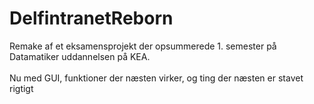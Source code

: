 # DelfintranetReborn
Remake af et eksamensprojekt der opsummerede 1. semester på Datamatiker uddannelsen på KEA.
<br><br>
Nu med GUI, funktioner der næsten virker, og ting der næsten er stavet rigtigt
